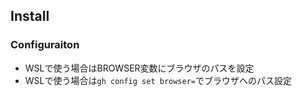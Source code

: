 
## Install

### Configuraiton
- WSLで使う場合はBROWSER変数にブラウザのパスを設定
- WSLで使う場合は`gh config set browser=`でブラウザへのパス設定